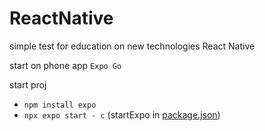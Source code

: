 # ReactNative
simple test for education on new technologies React Native

start
on phone app `Expo Go`

start proj
- `npm install expo`
- `npx expo start - c` (startExpo in [package.json](https://github.com/mgvts/ReactNative/blob/main/package.json))
